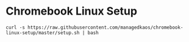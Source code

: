 # Chromebook Linux Setup

```
curl -s https://raw.githubusercontent.com/managedkaos/chromebook-linux-setup/master/setup.sh | bash
```
